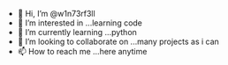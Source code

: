 - 👋 Hi, I’m @w1n73rf3ll
- 👀 I’m interested in ...learning code
- 🌱 I’m currently learning ...python
- 💞️ I’m looking to collaborate on ...many projects as i can
- 📫 How to reach me ...here anytime

<!---
w1n73rf3ll/w1n73rf3ll is a ✨ special ✨ repository because its `README.md` (this file) appears on your GitHub profile.
You can click the Preview link to take a look at your changes.
--->
